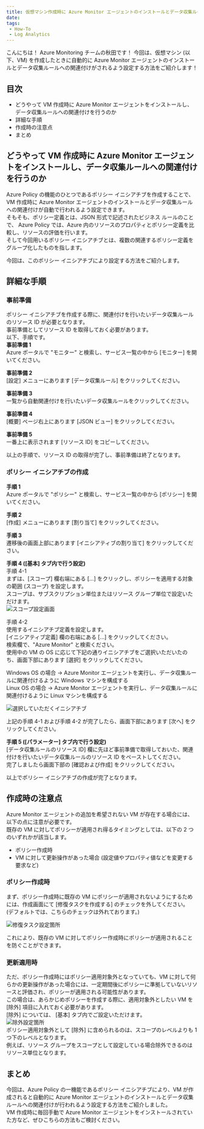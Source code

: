 ```yaml
---
title: 仮想マシン作成時に Azure Monitor エージェントのインストールとデータ収集ルールへの関連付けを自動で行う方法
date:
tags:
 - How-To
 - Log Analytics
---
```


こんにちは！ Azure Monitoring チームの秋田です！
今回は、仮想マシン (以下、VM) を作成したときに自動的に Azure Monitor エージェントのインストールとデータ収集ルールへの関連付けがされるよう設定する方法をご紹介します！

<!-- more -->

## 目次
- どうやって VM 作成時に Azure Monitor エージェントをインストールし、データ収集ルールへの関連付けを行うのか
- 詳細な手順
- 作成時の注意点
- まとめ

## どうやって VM 作成時に Azure Monitor エージェントをインストールし、データ収集ルールへの関連付けを行うのか
Azure Policy の機能のひとつであるポリシー イニシアチブを作成することで、VM 作成時に Azure Monitor エージェントのインストールとデータ収集ルールへの関連付けが自動で行われるよう設定できます。  
そもそも、ポリシー定義とは、JSON 形式で記述されたビジネス ルールのことで、 Azure Policy では、Azure 内のリソースのプロパティとポリシー定義を比較し、リソースの評価を行います。  
そして今回用いるポリシー イニシアチブとは、複数の関連するポリシー定義をグループ化したものを指します。  
  
今回は、このポリシー イニシアチブにより設定する方法をご紹介します。  

## 詳細な手順
### 事前準備
ポリシー イニシアチブを作成する際に、関連付けを行いたいデータ収集ルールのリソース ID が必要となります。  
事前準備としてリソース ID を取得しておく必要があります。  
以下、手順です。  
**事前準備 1**  
Azure ポータルで "モニター" と検索し、サービス一覧の中から [モニター] を開いてください。  

**事前準備 2**  
[設定] メニューにあります [データ収集ルール] をクリックしてください。  
  
**事前準備 3**  
一覧から自動関連付けを行いたいデータ収集ルールをクリックしてください。  

**事前準備 4**  
[概要] ページ右上にあります [JSON ビュー] をクリックしてください。  
  
**事前準備 5**  
一番上に表示されます [リソース ID] をコピーしてください。  
  
以上の手順で、リソース ID の取得が完了し、事前準備は終了となります。  
  
### ポリシー イニシアチブの作成
**手順 1**  
Azure ポータルで "ポリシー" と検索し、サービス一覧の中から [ポリシー] を開いてください。  
  
**手順 2**  
[作成] メニューにあります [割り当て] をクリックしてください。  
  
**手順 3**  
遷移後の画面上部にあります [イニシアティブの割り当て] をクリックしてください。  
  
**手順 4 ([基本] タブ内で行う設定)**  
手順 4-1  
まずは、[スコープ] 欄右端にある [...] をクリックし、ポリシーを適用する対象の範囲 (スコープ) を設定します。  
スコープは、サブスクリプション単位またはリソース グループ単位で設定いただけます。  
![スコープ設定画面](./automatically-install-ama/スコープ.png)  
  
手順 4-2  
使用するイニシアチブ定義を設定します。  
[イニシアティブ定義] 欄の右端にある [...] をクリックしてください。  
検索欄で、"Azure Monitor" と検索ください。  
使用中の VM の OS に応じて下記の通りイニシアチブをご選択いただいたのち、画面下部にあります [選択] をクリックしてください。  
  
Windows OS の場合 -> Azure Monitor エージェントを実行し、データ収集ルールに関連付けるように Windows マシンを構成する  
Linux OS の場合 -> Azure Monitor エージェントを実行し、データ収集ルールに関連付けるように Linux マシンを構成する
  
![選択していただくイニシアチブ](articles/LogAnalytics/automatically-install-ama/イニシアチブ.png)  

上記の手順 4-1 および手順 4-2 が完了したら、画面下部にあります [次へ] をクリックしてください。  
  
**手順 5 ([パラメーター] タブ内で行う設定)**  
[データ収集ルールのリソース ID] 欄に先ほど事前準備で取得しておいた、関連付けを行いたいデータ収集ルールのリソース ID をペーストしてください。  
完了しましたら画面下部の [確認および作成] をクリックしてください。  
  
以上でポリシー イニシアチブの作成が完了となります。  
  
  
## 作成時の注意点
Azure Monitor エージェントの追加を希望されない VM が存在する場合には、以下の点に注意が必要です。  
既存の VM に対してポリシーが適用され得るタイミングとしては、以下の 2 つのいずれかが該当します。  
- ポリシー作成時
- VM に対して更新操作があった場合 (設定値やプロパティ値などを変更する要求など)
  
### ポリシー作成時
まず、ポリシー作成時に既存の VM にポリシーが適用されないようにするためには、作成画面にて [修復タスクを作成する] のチェックを外してください。  
(デフォルトでは、こちらのチェックは外れております。)  
  
![修復タスク設定箇所](articles/LogAnalytics/automatically-install-ama/修復タスク.png)

これにより、既存の VM に対してポリシー作成時にポリシーが適用されることを防ぐことができます。  


### 更新適用時
ただ、ポリシー作成時にはポリシー適用対象外となっていても、VM に対して何らかの更新操作があった場合には、一定期間後にポリシーに準拠していないリソースと評価され、ポリシーが適用される可能性があります。  
この場合は、あらかじめポリシーを作成する際に、適用対象外としたい VM を [除外] 項目に入れておく必要があります。  
[除外] については、 [基本] タブ内でご設定いただけます。  
![除外設定箇所](articles/LogAnalytics/automatically-install-ama/除外.png)  
ポリシー適用対象外として [除外] に含められるのは、スコープのレベルよりも 1 つ下のレベルとなります。  
例えば、リソース グループをスコープとして設定している場合除外できるのはリソース単位となります。  


## まとめ
今回は、Azure Policy の一機能であるポリシー イニシアチブにより、VM が作成されると自動的に Azure Monitor エージェントのインストールとデータ収集ルールへの関連付けが行われるよう設定する方法をご紹介しました。  
VM 作成時に毎回手動で Azure Monitor エージェントをインストールされていた方など、ぜひこちらの方法もご検討ください。  
